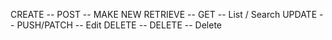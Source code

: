 CREATE -- POST -- MAKE NEW
RETRIEVE -- GET -- List / Search
UPDATE -- PUSH/PATCH -- Edit
DELETE -- DELETE -- Delete
